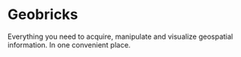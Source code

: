 # Geobricks
Everything you need to acquire, manipulate and visualize geospatial information. In one convenient place.
